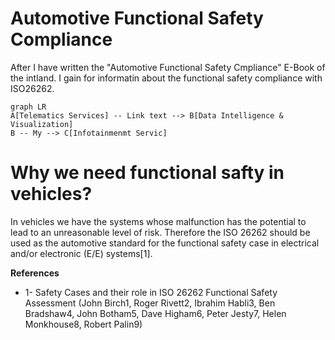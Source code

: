 # Automotive Functional Safety Compliance

After I have written the "Automotive Functional Safety Cmpliance" E-Book of the intland. I gain for informatin about the functional safety compliance with ISO26262.
```mermaid
graph LR
A[Telematics Services] -- Link text --> B[Data Intelligence & Visualization]
B -- My --> C[Infotainmenmt Servic]
```

# Why we need functional safty in vehicles?

In vehicles we have the systems whose malfunction has the potential to lead to an unreasonable level of risk. Therefore the ISO 26262 should be used as the automotive standard for the functional safety case in electrical and/or electronic (E/E) systems[1]. 







**References**
- 1- Safety Cases and their role in ISO 26262 Functional Safety Assessment (John Birch1, Roger Rivett2, Ibrahim Habli3, Ben Bradshaw4, John Botham5, Dave
Higham6, Peter Jesty7, Helen Monkhouse8, Robert Palin9)
<!--stackedit_data:
eyJoaXN0b3J5IjpbLTExMjU0MjM2ODcsNzc5Mjc2NDE0LC0zND
YyNzY0NTYsNzk1ODE2MDE2LC00NDA4OTQ0MjgsLTkzMTI3NDI2
NywzODgzMDMwNzhdfQ==
-->